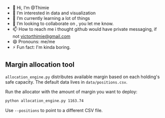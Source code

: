 - 👋 Hi, I’m @Thimie
- 👀 I’m interested in data and visualization
- 🌱 I’m currently learning a lot of things
- 💞️ I’m looking to collaborate on , you let me know.
- 📫 How to reach me i thought github would have private messaging, if not victorthimie@gmail.com
- 😄 Pronouns: me/me
- ⚡ Fun fact: I'm kinda boring.

<!---
Thimie/Thimie is a ✨ special ✨ repository because its `README.md` (this file) appears on your GitHub profile.
You can click the Preview link to take a look at your changes.
--->

## Margin allocation tool

`allocation_engine.py` distributes available margin based on each holding's safe capacity. The default data lives in `data/positions.csv`.

Run the allocator with the amount of margin you want to deploy:

```bash
python allocation_engine.py 1163.74
```

Use `--positions` to point to a different CSV file.
